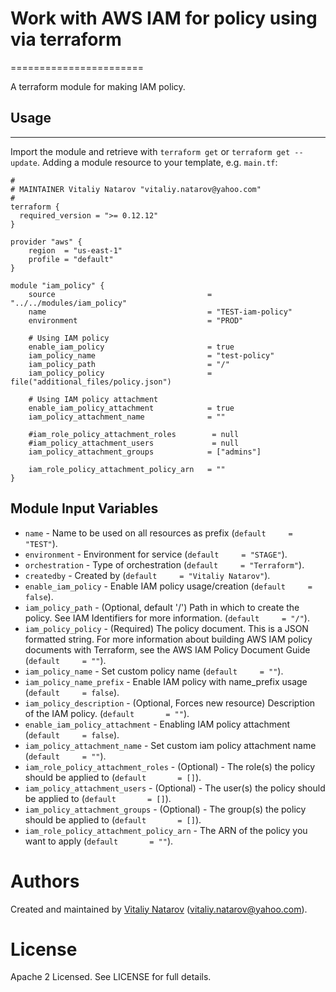 # Work with AWS IAM for policy using via terraform
=======================

A terraform module for making IAM policy.

## Usage
--------

Import the module and retrieve with ```terraform get``` or ```terraform get --update```. Adding a module resource to your template, e.g. `main.tf`:

```
#
# MAINTAINER Vitaliy Natarov "vitaliy.natarov@yahoo.com"
#
terraform {
  required_version = ">= 0.12.12"
}

provider "aws" {
    region  = "us-east-1"
    profile = "default"
}

module "iam_policy" {
    source                                  = "../../modules/iam_policy"
    name                                    = "TEST-iam-policy"
    environment                             = "PROD"

    # Using IAM policy
    enable_iam_policy                       = true
    iam_policy_name                         = "test-policy"
    iam_policy_path                         = "/"
    iam_policy_policy                       = file("additional_files/policy.json")

    # Using IAM policy attachment 
    enable_iam_policy_attachment            = true
    iam_policy_attachment_name              = ""
    
    #iam_role_policy_attachment_roles        = null
    #iam_policy_attachment_users             = null
    iam_policy_attachment_groups            = ["admins"]
    
    iam_role_policy_attachment_policy_arn   = ""
} 
```

Module Input Variables
----------------------

- `name` - Name to be used on all resources as prefix (`default     = "TEST"`).
- `environment` - Environment for service (`default     = "STAGE"`).
- `orchestration` - Type of orchestration (`default     = "Terraform"`).
- `createdby` - Created by (`default     = "Vitaliy Natarov"`).
- `enable_iam_policy` - Enable IAM policy usage/creation (`default     = false`).
- `iam_policy_path` - (Optional, default '/') Path in which to create the policy. See IAM Identifiers for more information. (`default     = "/"`).
- `iam_policy_policy` - (Required) The policy document. This is a JSON formatted string. For more information about building AWS IAM policy documents with Terraform, see the AWS IAM Policy Document Guide (`default     = ""`).
- `iam_policy_name` - Set custom policy name (`default     = ""`).
- `iam_policy_name_prefix` - Enable IAM policy with name_prefix usage (`default     = false`).
- `iam_policy_description` - (Optional, Forces new resource) Description of the IAM policy. (`default       = ""`).
- `enable_iam_policy_attachment` - Enabling IAM policy attachment (`default     = false`).
- `iam_policy_attachment_name` - Set custom iam policy attachment name (`default     = ""`).
- `iam_role_policy_attachment_roles` - (Optional) - The role(s) the policy should be applied to (`default       = []`).
- `iam_policy_attachment_users` - (Optional) - The user(s) the policy should be applied to (`default       = []`).
- `iam_policy_attachment_groups` - (Optional) - The group(s) the policy should be applied to (`default       = []`).
- `iam_role_policy_attachment_policy_arn` - The ARN of the policy you want to apply (`default       = ""`).

Authors
=======

Created and maintained by [Vitaliy Natarov](https://github.com/SebastianUA)
(vitaliy.natarov@yahoo.com).

License
=======

Apache 2 Licensed. See LICENSE for full details.
